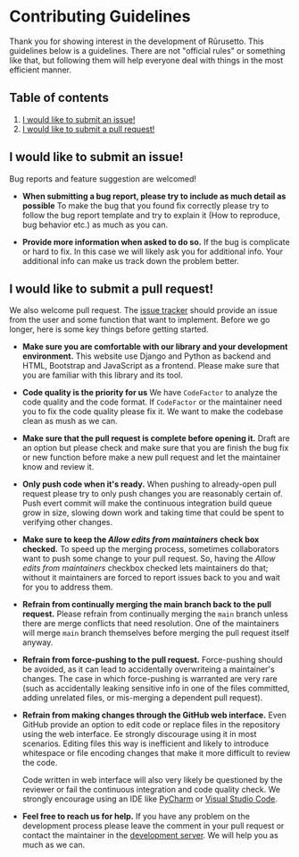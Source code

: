# Contributing Guidelines

Thank you for showing interest in the development of Rūrusetto. This guidelines below is a guidelines. There are not "official rules" or something like that, but following them will help everyone deal with things in the most efficient manner.

## Table of contents

1. [I would like to submit an issue!](#i-would-like-to-submit-an-issue)
2. [I would like to submit a pull request!](#i-would-like-to-submit-a-pull-request)

## I would like to submit an issue!

Bug reports and feature suggestion are welcomed!

* **When submitting a bug report, please try to include as much detail as possible**
  To make the bug that you found fix correctly please try to follow the bug report template and try to explain it (How to reproduce, bug behavior etc.) as much as you can.

* **Provide more information when asked to do so.**
  If the bug is complicate or hard to fix. In this case we will likely ask you for additional info. Your additional info can make us track down the problem better.

## I would like to submit a pull request!

We also welcome pull request. The [issue tracker](https://github.com/Rurusetto/rurusetto/issues) should provide an issue from the user and some function that want to implement. Before we go longer, here is some key things before getting started.

* **Make sure you are comfortable with our library and your development environment.**
  This website use Django and Python as backend and HTML, Bootstrap and JavaScript as a frontend. Please make sure that you are familiar with this library and its tool.

* **Code quality is the priority for us**
  We have `CodeFactor` to analyze the code quality and the code format. If `CodeFactor` or the maintainer need you to fix the code quality please fix it. We want to make the codebase clean as mush as we can.

* **Make sure that the pull request is complete before opening it.**
  Draft are an option but please check and make sure that you are finish the bug fix or new function before make a new pull request and let the maintainer know and review it.

* **Only push code when it's ready.**
  When pushing to already-open pull request please try to only push changes you are reasonably certain of. Push evert commit will make the continuous integration build queue grow in size, slowing down work and taking time that could be spent to verifying other changes.

* **Make sure to keep the *Allow edits from maintainers* check box checked.**
  To speed up the merging process, sometimes collaborators want to push some change to your pull request. So, having the *Allow edits from maintainers* checkbox checked lets maintainers do that; without it maintainers are forced to report issues back to you and wait for you to address them.

* **Refrain from continually merging the main branch back to the pull request.**
  Please refrain from continually merging the `main` branch unless there are merge conflicts that need resolution. One of the maintainers will merge `main` branch themselves before merging the pull request itself anyway.

* **Refrain from force-pushing to the pull request.**
  Force-pushing should be avoided, as it can lead to accidentally overwriteing a maintainer's changes. The case in which force-pushing is warranted are very rare (such as accidentally leaking sensitive info in one of the files committed, adding unrelated files, or mis-merging a dependent pull request).

* **Refrain from making changes through the GitHub web interface.**
  Even GitHub provide an option to edit code or replace files in the repository using the web interface. Ee strongly discourage using it in most scenarios. Editing files this way is inefficient and likely to introduce whitespace or file encoding changes that make it more difficult to review the code.

  Code written in web interface will also very likely be questioned by the reviewer or fail the continuous integration and code quality check. We strongly encourage using an IDE like [PyCharm](https://www.jetbrains.com/pycharm/) or [Visual Studio Code](https://code.visualstudio.com/).

* **Feel free to reach us for help.**
  If you have any problem on the development process please leave the comment in your pull request or contact the maintainer in the [development server](https://discord.gg/CQPNADu). We will help you as much as we can.
